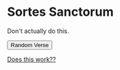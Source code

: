 # Sortes Sanctorum

Don't actually do this.

<div id="sortes"></div>

<button id="generate">Random Verse</button>
<div id="verse"></div>

<a href="https://api.biblia.com/v1/bible/content/kjv.html?passage=John3.16&key=b74dfab83a3e06f0f01850c93466c29d">Does this work??</a>

<script>
var api_key = "b74dfab83a3e06f0f01850c93466c29d"
var url = "https://api.biblia.com/v1/bible/content/kjv.txt?passage=John3.16&key=" + api_key

$("#generate").onclick = function() {
    chapter = Math.floor(Math.random() * (+4 - +1)) + +1;
    verse = Math.floor(Math.random() * (+10 - +1)) + +1;
    var url = "https://api.biblia.com/v1/bible/content/kjv.txt?passage=John" + chapter + "." + verse + "&key=" + api_key
    fetch(url)
        .then(function(data) {
            console.log("Hi...")
            return data.text();
        })
        .then(function(text) {
            $("#verse").html = text
            console.log(text)
        })
        .catch(function(error) {
            console.log(error)
        })
}
/*var xhttp = new XMLHttpRequest();
xhttp.onreadystatechange = function() {
    if (this.readyState == 4 && this.status == 200) {
        response = JSON.parse(this.responseText)
        console.log(this.responseText)
        console.log(response)
        document.getElementById("sortes").innerHTML = this.responseText
    }
}
xhttp.open("GET", url, true);
xhttp.send();
*/
</script>
